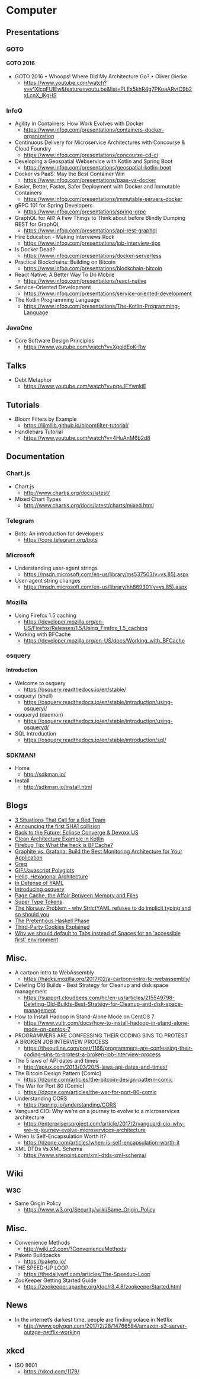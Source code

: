 # Computer
## Presentations
### GOTO
#### GOTO 2016
* GOTO 2016 • Whoops! Where Did My Architecture Go? • Oliver Gierke
  * https://www.youtube.com/watch?v=v1XIcgFUIEw&feature=youtu.be&list=PLEx5khR4g7PKoaARvtC9b2xLcnX_lKgHS

### InfoQ
* Agility in Containers: How Work Evolves with Docker
  * https://www.infoq.com/presentations/containers-docker-organization
* Continuous Delivery for Microservice Architectures with Concourse & Cloud Foundry
  * https://www.infoq.com/presentations/concourse-cd-ci
* Developing a Geospatial Webservice with Kotlin and Spring Boot
  * https://www.infoq.com/presentations/geospatial-kotlin-boot
* Docker vs PaaS: May the Best Container Win
  * https://www.infoq.com/presentations/paas-vs-docker
* Easier, Better, Faster, Safer Deployment with Docker and Immutable Containers
  * https://www.infoq.com/presentations/immutable-servers-docker
* gRPC 101 for Spring Developers
  * https://www.infoq.com/presentations/spring-grpc
* GraphQL for All? A Few Things to Think about before Blindly Dumping REST for GraphQL
  * https://www.infoq.com/presentations/api-rest-graphql
* Hire Education - Making Interviews Rock
  * https://www.infoq.com/presentations/job-interview-tips
* Is Docker Dead?
  * https://www.infoq.com/presentations/docker-serverless
* Practical Blockchains: Building on Bitcoin
  * https://www.infoq.com/presentations/blockchain-bitcoin
* React Native: A Better Way To Do Mobile
  * https://www.infoq.com/presentations/react-native
* Service-Oriented Development
  * https://www.infoq.com/presentations/service-oriented-development
* The Kotlin Programming Language
  * https://www.infoq.com/presentations/The-Kotlin-Programming-Language

### JavaOne
* Core Software Design Principles
  * https://www.youtube.com/watch?v=XgoldEoK-Rw

## Talks
* Debt Metaphor
  * https://www.youtube.com/watch?v=pqeJFYwnkjE

## Tutorials
* Bloom Filters by Example
  * https://llimllib.github.io/bloomfilter-tutorial/
* Handlebars Tutorial
  * https://www.youtube.com/watch?v=4HuAnM6b2d8

## Documentation
### Chart.js
* Chart.js
  * http://www.chartjs.org/docs/latest/
* Mixed Chart Types
  * http://www.chartjs.org/docs/latest/charts/mixed.html

### Telegram
* Bots: An introduction for developers
  * https://core.telegram.org/bots

### Microsoft
* Understanding user-agent strings
  * https://msdn.microsoft.com/en-us/library/ms537503(v=vs.85).aspx
* User-agent string changes
  * https://msdn.microsoft.com/en-us/library/hh869301(v=vs.85).aspx

### Mozilla
* Using Firefox 1.5 caching
  * https://developer.mozilla.org/en-US/Firefox/Releases/1.5/Using_Firefox_1.5_caching
* Working with BFCache
  * https://developer.mozilla.org/en-US/docs/Working_with_BFCache

### osquery
#### Introduction
* Welcome to osquery
  * https://osquery.readthedocs.io/en/stable/
* osqueryi (shell)
  * https://osquery.readthedocs.io/en/stable/introduction/using-osqueryi/
* osqueryd (daemon)
  * https://osquery.readthedocs.io/en/stable/introduction/using-osqueryd/
* SQL Introduction
  * https://osquery.readthedocs.io/en/stable/introduction/sql/

### SDKMAN!
* Home
  * http://sdkman.io/
* Install
  * http://sdkman.io/install.html

## Blogs
* [3 Situations That Call for a Red Team](http://www.huffingtonpost.com/lisa-earle-mcleod/three-situations-that-cal_b_3974886.html)
* [Announcing the first SHA1 collision](https://security.googleblog.com/2017/02/announcing-first-sha1-collision.html)
* [Back to the Future: Eclipse Converge & Devoxx US](http://melb.enix.org/general/back-to-the-future-eclipse-converge-devoxx-us/)
* [Clean Architecture Example in Kotlin](https://hackernoon.com/clean-architecture-example-in-kotlin-9f23169219be)
* [Firebug Tip: What the heck is BFCache?](http://www.softwareishard.com/blog/firebug/firebug-tip-what-the-heck-is-bfcache/)
* [Graphite vs. Grafana: Build the Best Monitoring Architecture for Your Application](http://blog.takipi.com/graphite-vs-grafana-build-the-best-monitoring-architecture-for-your-application/)
* [Greg](http://blog.samaltman.com/greg)
* [GIF/Javascript Polyglots](http://www.thinkfu.com/blog/gifjavascript-polyglots)
* [Hello, Hexagonal Architecture](https://dzone.com/articles/hello-hexagonal-architecture-1)
* [In Defense of YAML](https://blog.atomist.com/in-defense-of-yaml/)
* [Introducing osquery](https://code.facebook.com/posts/844436395567983/introducing-osquery/)
* [Page Cache, the Affair Between Memory and Files](http://duartes.org/gustavo/blog/post/page-cache-the-affair-between-memory-and-files/)
* [Super Type Tokens](http://gafter.blogspot.kr/2006/12/super-type-tokens.html)
* [The Norway Problem - why StrictYAML refuses to do implicit typing and so should you](https://hitchdev.com/strictyaml/why/implicit-typing-removed/)
* [The Pretentious Haskell Phase](http://www.virtuouscode.com/2017/04/04/the-pretentious-haskell-phase/)
* [Third-Party Cookies Explained](http://www.ravelrumba.com/blog/third-party-cookies/)
* [Why we should default to Tabs instead of Spaces for an 'accessible first' environment](https://dev.to/alexandersandberg/why-we-should-default-to-tabs-instead-of-spaces-for-an-accessible-first-environment-101f)

## Misc.
* A cartoon intro to WebAssembly
  * https://hacks.mozilla.org/2017/02/a-cartoon-intro-to-webassembly/
* Deleting Old Builds - Best Strategy for Cleanup and disk space management
  * https://support.cloudbees.com/hc/en-us/articles/215549798-Deleting-Old-Builds-Best-Strategy-for-Cleanup-and-disk-space-management
* How to Install Hadoop in Stand-Alone Mode on CentOS 7
  * https://www.vultr.com/docs/how-to-install-hadoop-in-stand-alone-mode-on-centos-7
* PROGRAMMERS ARE CONFESSING THEIR CODING SINS TO PROTEST A BROKEN JOB INTERVIEW PROCESS
  * https://theoutline.com/post/1166/programmers-are-confessing-their-coding-sins-to-protest-a-broken-job-interview-process
* The 5 laws of API dates and times
  * http://apiux.com/2013/03/20/5-laws-api-dates-and-times/
* The Bitcoin Design Pattern [Comic]
  * https://dzone.com/articles/the-bitcoin-design-pattern-comic
* The War for Port 80 [Comic]
  * https://dzone.com/articles/the-war-for-port-80-comic
* Understanding CORS
  * https://spring.io/understanding/CORS
* Vanguard CIO: Why we’re on a journey to evolve to a microservices architecture
  * https://enterprisersproject.com/article/2017/2/vanguard-cio-why-we-re-journey-evolve-microservices-architecture
* When Is Self-Encapsulation Worth It?
  * https://dzone.com/articles/when-is-self-encapsulation-worth-it
* XML DTDs Vs XML Schema
  * https://www.sitepoint.com/xml-dtds-xml-schema/

## Wiki
### W3C
* Same Origin Policy
  * https://www.w3.org/Security/wiki/Same_Origin_Policy

## Misc.
* Convenience Methods
  * http://wiki.c2.com/?ConvenienceMethods
* Paketo Buildpacks
  * https://paketo.io/
* THE SPEED-UP LOOP
  * https://thedailywtf.com/articles/The-Speedup-Loop
* ZooKeeper Getting Started Guide
  * https://zookeeper.apache.org/doc/r3.4.8/zookeeperStarted.html

## News
* In the internet’s darkest time, people are finding solace in Netflix
  * http://www.polygon.com/2017/2/28/14766584/amazon-s3-server-outage-netflix-working

## xkcd
* ISO 8601
  * https://xkcd.com/1179/
